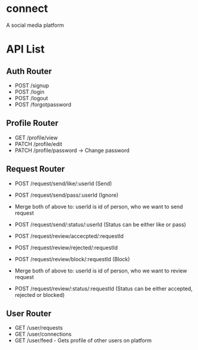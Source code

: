 # connect
A social media platform

# API List

## Auth Router
- POST /signup
- POST /login
- POST /logout
- POST /forgotpassword

## Profile Router
- GET /profile/view
- PATCH /profile/edit
- PATCH /profile/password -> Change password

## Request Router
- POST /request/send/like/:userId (Send)
- POST /request/send/pass/:userId (Ignore)
- Merge both of above to: userId is id of person, who we want to send request
- POST /request/send/:status/:userId (Status can be either like or pass)


- POST /request/review/accecpted/:requestId 
- POST /request/review/rejected/:requestId
- POST /request/review/block/:requestId (Block)
- Merge both of above to: userId is id of person, who we want to review request
- POST /request/review/:status/:requestId (Status can be either accepted, rejected or blocked)

## User Router
- GET /user/requests
- GET /user/connections
- GET /user/feed - Gets profile of other users on platform

